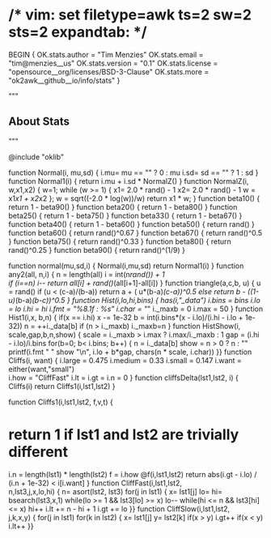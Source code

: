 # /* vim: set filetype=awk ts=2 sw=2 sts=2 expandtab: */
BEGIN {
  OK.stats.author  = "Tim Menzies"
  OK.stats.email   = "tim@menzies__us"
  OK.stats.version = "0.1"
  OK.stats.license = "opensource__org/licenses/BSD-3-Clause"
  OK.stats.more    = "ok2awk__github__io/info/stats"
}

"""

## About Stats

"""
      
@include "oklib"

function Normal(i, mu,sd) {
  i.mu= mu == "" ? 0 : mu
  i.sd= sd == "" ? 1 : sd
}
function Normal1(i) {
  return i.mu + i.sd * NormalZ()
}
function NormalZ(i,      w,x1,x2) {
  w=1;
  while (w >= 1) {
    x1= 2.0 * rand() - 1
    x2= 2.0 * rand() - 1
    w = x1*x1 + x2*x2
  };
  w = sqrt((-2.0 * log(w))/w)
  return x1 * w;
}
function beta10() { return 1 - beta90() }
function beta20() { return 1 - beta80() }
function beta25() { return 1 - beta75() }
function beta33() { return 1 - beta67() }
function beta40() { return 1 - beta60() }
function beta50() { return rand()       }
function beta60() { return rand()^0.67  }
function beta67() { return rand()^0.5   }
function beta75() { return rand()^0.33  }
function beta80() { return rand()^0.25  }
function beta90() { return rand()^(1/9) }

function normal(mu,sd,i) {
  Normal(i,mu,sd)
  return Normal1(i)
}
function any2(all,   n,i) {
  n = length(all)
  i = int(n*rand()) + 1  
  if (i==n)
    i--
  return all[i] + rand()*(all[i+1]-all[i])
}
function triangle(a,c,b,   u) {
  u = rand()
  if (u < (c-a)/(b-a))
    return a + (    u*(b-a)*(c-a))^0.5
  else
    return b - ((1-u)*(b-a)*(b-c))^0.5
}
function Hist(i,lo,hi,bins) {
  has(i,"_data")
  i.bins  = bins
  i.lo    = lo
  i.hi    = hi
  i.fmt   = "%8.1f : %s"
  i.char  = "*"
  i._maxb = 0
  i.max   = 50
}
function Hist1(i,x,    b,n) {
  if(x == i.hi)
    x -= 1e-32
  b = int(i.bins*(x - i.lo)/(i.hi - i.lo + 1e-32))
  n = ++i._data[b]
  if (n >  i._maxb)
    i._maxb=n
}
function HistShow(i,   scale,gap,b,n,show) {
  scale = i._maxb > i.max ? i.max/i._maxb : 1
  gap = (i.hi - i.lo)/i.bins
  for(b=0; b< i.bins; b++) { 
    n = i._data[b]
    show = n > 0 ? n : ""
    printf(i.fmt " " show "\n", 
           i.lo + b*gap,
           chars(n * scale, i.char))
}}
function Cliffs(i, want) {
  i.large  = 0.475
  i.medium = 0.33
  i.small  = 0.147
  i.want   = either(want,"small")   
  i.how    = "CliffFast"
  i.lt = i.gt = i.n = 0
}
function cliffsDelta(lst1,lst2,  i) {
  Cliffs(i)
  return Cliffs1(i,lst1,lst2)
}

function Cliffs1(i,lst1,lst2,  f,v,t) {
  # return 1 if lst1 and lst2 are trivially different
  i.n = length(lst1) * length(lst2)
  f = i.how
  @f(i,lst1,lst2)
  return abs(i.gt - i.lo) / (i.n + 1e-32) < i[i.want]
}
function CliffFast(i,lst1,lst2,   
                   n,lst3,j,x,lo,hi) {
  n= asort(lst2, lst3)
  for(j in lst1) {
    x= lst1[j]
    lo= hi= bsearch(lst3,x,1)
    while(lo >= 1 && lst3[lo] >= x) lo-- 
    while(hi <= n && lst3[hi] <= x) hi++
    i.lt += n - hi + 1
    i.gt += lo
}}
function CliffSlow(i,lst1,lst2,     
                   j,k,x,y) {
  for(j in lst1)
    for(k in lst2) {
      x= lst1[j]
      y= lst2[k]
      if(x > y) i.gt++
      if(x < y) i.lt++
}}
